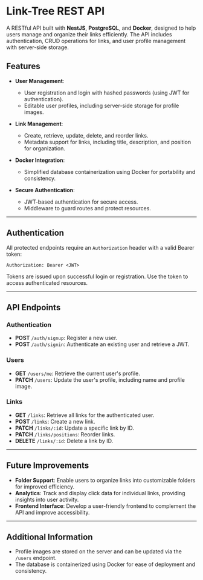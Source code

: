 # Link-Tree REST API

A RESTful API built with **NestJS**, **PostgreSQL**, and **Docker**, designed to help users manage and organize their links efficiently. The API includes authentication, CRUD operations for links, and user profile management with server-side storage.

 
  ## Features

- **User Management**:
  - User registration and login with hashed passwords (using JWT for authentication).
  - Editable user profiles, including server-side storage for profile images.

- **Link Management**:
  - Create, retrieve, update, delete, and reorder links.
  - Metadata support for links, including title, description, and position for organization.

- **Docker Integration**:
  - Simplified database containerization using Docker for portability and consistency.
 
- **Secure Authentication**:
  - JWT-based authentication for secure access.
  - Middleware to guard routes and protect resources.

---

## Authentication

All protected endpoints require an `Authorization` header with a valid Bearer token:

`Authorization: Bearer <JWT>`

Tokens are issued upon successful login or registration. Use the token to access authenticated resources.

---

## API Endpoints

### Authentication
- **POST** `/auth/signup`: Register a new user.
- **POST** `/auth/signin`: Authenticate an existing user and retrieve a JWT.

### Users
- **GET** `/users/me`: Retrieve the current user's profile.
- **PATCH** `/users`: Update the user's profile, including name and profile image.

### Links
- **GET** `/links`: Retrieve all links for the authenticated user.
- **POST** `/links`: Create a new link.
- **PATCH** `/links/:id`: Update a specific link by ID.
- **PATCH** `/links/positions`: Reorder links.
- **DELETE** `/links/:id`: Delete a link by ID.

---

## Future Improvements

- **Folder Support**: Enable users to organize links into customizable folders for improved efficiency.
- **Analytics**: Track and display click data for individual links, providing insights into user activity.
- **Frontend Interface**: Develop a user-friendly frontend to complement the API and improve accessibility.

---

## Additional Information

- Profile images are stored on the server and can be updated via the `/users` endpoint.
- The database is containerized using Docker for ease of deployment and consistency.
